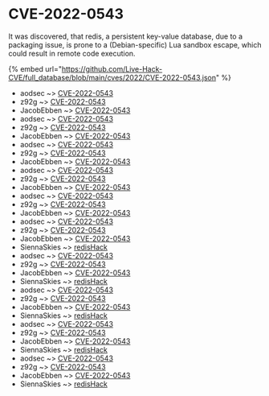 # CVE-2022-0543

It was discovered, that redis, a persistent key-value database, due to a packaging issue, is prone to a (Debian-specific) Lua sandbox escape, which could result in remote code execution.

{% embed url="https://github.com/Live-Hack-CVE/full_database/blob/main/cves/2022/CVE-2022-0543.json" %}


* aodsec ~> [CVE-2022-0543](https://www.alice-snow.ru/2022/database/cve-2022-0543/cve-2022-0543-aodsec)
* z92g ~> [CVE-2022-0543](https://www.alice-snow.ru/2022/database/cve-2022-0543/cve-2022-0543-z92g)
* JacobEbben ~> [CVE-2022-0543](https://www.alice-snow.ru/2022/database/cve-2022-0543/cve-2022-0543-jacobebben)
* aodsec ~> [CVE-2022-0543](https://www.alice-snow.ru/2022/database/cve-2022-0543/cve-2022-0543-aodsec)
* z92g ~> [CVE-2022-0543](https://www.alice-snow.ru/2022/database/cve-2022-0543/cve-2022-0543-z92g)
* JacobEbben ~> [CVE-2022-0543](https://www.alice-snow.ru/2022/database/cve-2022-0543/cve-2022-0543-jacobebben)
* aodsec ~> [CVE-2022-0543](https://www.alice-snow.ru/2022/database/cve-2022-0543/cve-2022-0543-aodsec)
* z92g ~> [CVE-2022-0543](https://www.alice-snow.ru/2022/database/cve-2022-0543/cve-2022-0543-z92g)
* JacobEbben ~> [CVE-2022-0543](https://www.alice-snow.ru/2022/database/cve-2022-0543/cve-2022-0543-jacobebben)
* aodsec ~> [CVE-2022-0543](https://www.alice-snow.ru/2022/database/cve-2022-0543/cve-2022-0543-aodsec)
* z92g ~> [CVE-2022-0543](https://www.alice-snow.ru/2022/database/cve-2022-0543/cve-2022-0543-z92g)
* JacobEbben ~> [CVE-2022-0543](https://www.alice-snow.ru/2022/database/cve-2022-0543/cve-2022-0543-jacobebben)
* aodsec ~> [CVE-2022-0543](https://www.alice-snow.ru/2022/database/cve-2022-0543/cve-2022-0543-aodsec)
* z92g ~> [CVE-2022-0543](https://www.alice-snow.ru/2022/database/cve-2022-0543/cve-2022-0543-z92g)
* JacobEbben ~> [CVE-2022-0543](https://www.alice-snow.ru/2022/database/cve-2022-0543/cve-2022-0543-jacobebben)
* aodsec ~> [CVE-2022-0543](https://www.alice-snow.ru/2022/database/cve-2022-0543/cve-2022-0543-aodsec)
* z92g ~> [CVE-2022-0543](https://www.alice-snow.ru/2022/database/cve-2022-0543/cve-2022-0543-z92g)
* JacobEbben ~> [CVE-2022-0543](https://www.alice-snow.ru/2022/database/cve-2022-0543/cve-2022-0543-jacobebben)
* SiennaSkies ~> [redisHack](https://www.alice-snow.ru/2022/database/cve-2022-0543/redishack-siennaskies)
* aodsec ~> [CVE-2022-0543](https://www.alice-snow.ru/2022/database/cve-2022-0543/cve-2022-0543-aodsec)
* z92g ~> [CVE-2022-0543](https://www.alice-snow.ru/2022/database/cve-2022-0543/cve-2022-0543-z92g)
* JacobEbben ~> [CVE-2022-0543](https://www.alice-snow.ru/2022/database/cve-2022-0543/cve-2022-0543-jacobebben)
* SiennaSkies ~> [redisHack](https://www.alice-snow.ru/2022/database/cve-2022-0543/redishack-siennaskies)
* aodsec ~> [CVE-2022-0543](https://www.alice-snow.ru/2022/database/cve-2022-0543/cve-2022-0543-aodsec)
* z92g ~> [CVE-2022-0543](https://www.alice-snow.ru/2022/database/cve-2022-0543/cve-2022-0543-z92g)
* JacobEbben ~> [CVE-2022-0543](https://www.alice-snow.ru/2022/database/cve-2022-0543/cve-2022-0543-jacobebben)
* SiennaSkies ~> [redisHack](https://www.alice-snow.ru/2022/database/cve-2022-0543/redishack-siennaskies)
* aodsec ~> [CVE-2022-0543](https://www.alice-snow.ru/2022/database/cve-2022-0543/cve-2022-0543-aodsec)
* z92g ~> [CVE-2022-0543](https://www.alice-snow.ru/2022/database/cve-2022-0543/cve-2022-0543-z92g)
* JacobEbben ~> [CVE-2022-0543](https://www.alice-snow.ru/2022/database/cve-2022-0543/cve-2022-0543-jacobebben)
* SiennaSkies ~> [redisHack](https://www.alice-snow.ru/2022/database/cve-2022-0543/redishack-siennaskies)
* aodsec ~> [CVE-2022-0543](https://www.alice-snow.ru/2022/database/cve-2022-0543/cve-2022-0543-aodsec)
* z92g ~> [CVE-2022-0543](https://www.alice-snow.ru/2022/database/cve-2022-0543/cve-2022-0543-z92g)
* JacobEbben ~> [CVE-2022-0543](https://www.alice-snow.ru/2022/database/cve-2022-0543/cve-2022-0543-jacobebben)
* SiennaSkies ~> [redisHack](https://www.alice-snow.ru/2022/database/cve-2022-0543/redishack-siennaskies)